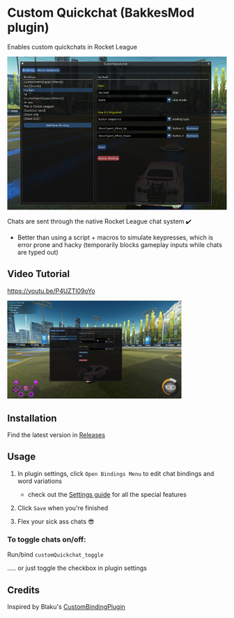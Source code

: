 # Custom Quickchat (BakkesMod plugin)

Enables custom quickchats in Rocket League

<img src='./docs/images/cover_pic.png' alt="overview" width="600"/>


<br>

Chats are sent through the native Rocket League chat system ✔️
  - Better than using a script + macros to simulate keypresses, which is error prone and hacky (temporarily blocks gameplay inputs while chats are typed out)

## Video Tutorial

https://youtu.be/P4UZTl09oYo

<a href='https://youtu.be/P4UZTl09oYo'>
  <img src='./docs/images/YT_screenshot.png' alt="overview" width="400"/>
</a>

## Installation

Find the latest version in [Releases](https://github.com/smallest-cock/CustomQuickchat/releases)

## Usage

1. In plugin settings, click `Open Bindings Menu` to edit chat bindings and word variations
    - check out the [Settings guide](./docs/Settings.md) for all the special features

2. Click `Save` when you're finished
     
3. Flex your sick ass chats 😎

### To toggle chats on/off:

Run/bind `customQuickchat_toggle` 

..... or just toggle the checkbox in plugin settings

## Credits

Inspired by Blaku's [CustomBindingPlugin](https://github.com/blaku-rl/CustomBindingPlugin)
